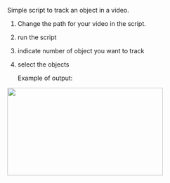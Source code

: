 Simple script to track an object in a video. 
1. Change the path for your video in the script.
2. run the script
3. indicate number of object you want to track
4. select the objects

   Example of output:
<img src="rbltro.gif" width="354" height="200">
